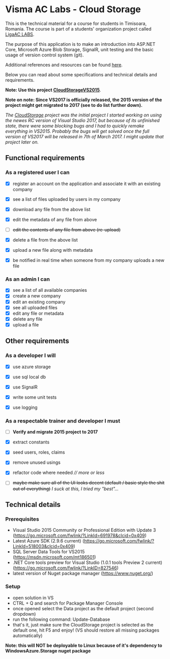 # Visma AC Labs - Cloud Storage

This is the technical material for a course for students in Timisoara, Romania. The course is part of a students' organization project called [LigaAC LABS](https://labs.ligaac.ro/).

The purpose of this application is to make an introduction into ASP.NET Core, Microsoft Azure Blob Storage, SignalR, unit testing and the basic usage of version control system (git).

Additional references and resources can be found [here](/docs/References.md). 

Below you can read about some specifications and technical details and requirements.

**Note: Use this project [CloudStorageVS2015](/CloudStorageVS2015)**.

__**Note on note: Since VS2017 is officially released, the 2015 version of the project might get migrated to 2017 (see to do list further down).**__

*The [CloudStorage](/CloudStorage) project was the initial project I started working on using the newes RC version of Visual Studio 2017, but because of its unfinished state, there were some blocking bugs and I had to quickly remake everything in VS2015. Probably the bugs will get solved once the full version of VS2017 will be released in 7th of March 2017. I might update that project later on.*

## Functional requirements

### As a registered user I can
- [x] register an account on the application and associate it with an existing company
- [x] see a list of files uploaded by users in my company
- [x] download any file from the above list
- [x] edit the metadata of any file from above
- [ ] ~~edit the contents of any file from above (re-upload)~~
- [x] delete a file from the above list
- [x] upload a new file along with metadata
- [x] be notified in real time when someone from my company uploads a new file


### As an admin I can
- [x] see a list of all available companies
- [x] create a new company
- [x] edit an existing company
- [x] see all uploaded files
- [x] edit any file or metadata
- [x] delete any file 
- [x] upload a file

## Other requirements

### As a developer I will
- [x] use azure storage
- [x] use sql local db
- [x] use SignalR
- [x] write some unit tests
- [x] use logging


### As a respectable trainer and developer I must
- [ ] **Verify and migrate 2015 project to 2017**
- [x] extract constants
- [x] seed users, roles, claims
- [x] remove unused usings
- [x] refactor code where needed *// more or less*
- [ ] ~~maybe make sure all of the UI looks decent (default / basic style the shit out of everything)~~ *I suck at this, I tried my "best"...*


## Technical details

### Prerequisites
- Visual Studio 2015 Community or Professional Edition with Update 3 (https://go.microsoft.com/fwlink/?LinkId=691978&clcid=0x409)
- Latest Azure SDK (2.9.6 current) (https://go.microsoft.com/fwlink/?LinkId=518003&clcid=0x409)
- SQL Server Data Tools for VS2015 (https://msdn.microsoft.com/mt186501)
- .NET Core tools preview for Visual Studio (1.0.1 tools Preview 2 current) (https://go.microsoft.com/fwlink/?LinkID=827546)
- latest version of Nuget package manager (https://www.nuget.org/)

### Setup
- open solution in VS
- CTRL + Q and search for Package Manager Console
- once opened select the Data project as the default project (second dropdown)
- run the following command: Update-Database
- that's it, just make sure the CloudStorage project is selected as the default one, hit F5 and enjoy! (VS should restore all missing packages automatically)

**Note: this will NOT be deployable to Linux because of it's dependency to WindowsAzure.Storage nuget package**